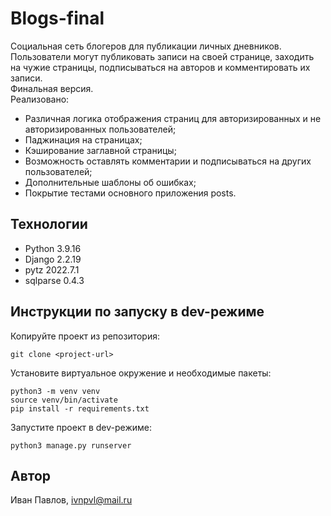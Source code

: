 Blogs-final
===========

Социальная сеть блогеров для публикации личных дневников.  
Пользователи могут публиковать записи на своей странице, заходить на чужие страницы, подписываться на авторов и комментировать их записи.  
Финальная версия.  
Реализовано:
- Различная логика отображения страниц для авторизированных и не авторизированных пользователей;
- Паджинация на страницах;
- Кэширование заглавной страницы;
- Возможность оставлять комментарии и подписываться на других пользователей;
- Дополнительные шаблоны об ошибках;
- Покрытие тестами основного приложения posts.

Технологии
----------

- Python   3.9.16
- Django   2.2.19
- pytz     2022.7.1
- sqlparse 0.4.3

Инструкции по запуску в dev-режиме
----------------------------------

Копируйте проект из репозитория:
```
git clone <project-url>
```
Установите виртуальное окружение и необходимые пакеты:
``` 
python3 -m venv venv
source venv/bin/activate
pip install -r requirements.txt
```
Запустите проект в dev-режиме:
```
python3 manage.py runserver
```

Автор
-----

Иван Павлов, ivnpvl@mail.ru

